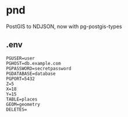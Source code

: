 # pnd
PostGIS to NDJSON, now with pg-postgis-types
## .env
```
PGUSER=user
PGHOST=db.example.com
PGPASSWORD=secretpassword
PGDATABASE=database
PGPORT=5432
Z=5
X=18
Y=15
TABLE=places
GEOM=geometry
DELETES=
```

